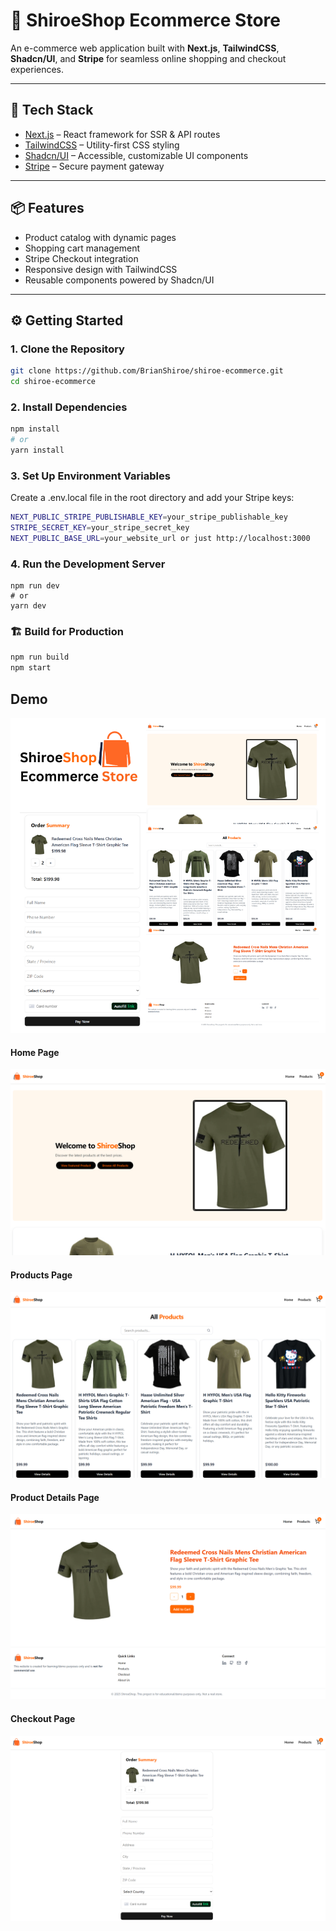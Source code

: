 # 🛒 ShiroeShop Ecommerce Store

An e-commerce web application built with **Next.js**, **TailwindCSS**, **Shadcn/UI**, and **Stripe** for seamless online shopping and checkout experiences.

---

## 🚀 Tech Stack

- [Next.js](https://nextjs.org/) – React framework for SSR & API routes
- [TailwindCSS](https://tailwindcss.com/) – Utility-first CSS styling
- [Shadcn/UI](https://ui.shadcn.com/) – Accessible, customizable UI components
- [Stripe](https://stripe.com/) – Secure payment gateway

---

## 📦 Features

- Product catalog with dynamic pages
- Shopping cart management
- Stripe Checkout integration
- Responsive design with TailwindCSS
- Reusable components powered by Shadcn/UI

---

## ⚙️ Getting Started

### 1. Clone the Repository

```bash
git clone https://github.com/BrianShiroe/shiroe-ecommerce.git
cd shiroe-ecommerce
```

### 2. Install Dependencies

```bash
npm install
# or
yarn install
```

### 3. Set Up Environment Variables

Create a .env.local file in the root directory and add your Stripe keys:

```bash
NEXT_PUBLIC_STRIPE_PUBLISHABLE_KEY=your_stripe_publishable_key
STRIPE_SECRET_KEY=your_stripe_secret_key
NEXT_PUBLIC_BASE_URL=your_website_url or just http://localhost:3000
```

### 4. Run the Development Server

```bashF
npm run dev
# or
yarn dev
```

### 🏗️ Build for Production

```bash
npm run build
npm start
```

## Demo

![alt text](public/demo/page0.png)

#### Home Page

![alt text](public/demo/page1.png)

#### Products Page

![alt text](public/demo/page2.png)

#### Product Details Page

![alt text](public/demo/page3.png)

#### Checkout Page

![alt text](public/demo/page4.png)
